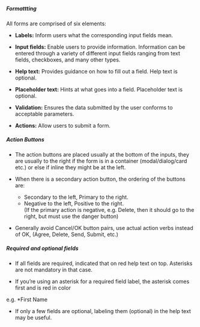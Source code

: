 ##### Formattting

All forms are comprised of six elements:

- **Labels:** Inform users what the corresponding input fields mean.

- **Input fields:** Enable users to provide information. Information can be entered through a variety of different input fields ranging from text fields, checkboxes, and many other types.

- **Help text:** Provides guidance on how to fill out a field. Help text is optional.

- **Placeholder text:** Hints at what goes into a field. Placeholder text is optional.

- **Validation:** Ensures the data submitted by the user conforms to acceptable parameters.

- **Actions:** Allow users to submit a form.

##### Action Buttons

- The action buttons are placed usually at the bottom of the inputs, they are usually to the right if the form is in a container (modal/dialog/card etc.) or else if inline they might be at the left.

- When there is a secondary action button, the ordering of the buttons are:  
  - Secondary to the left, Primary to the right.
  - Negative to the left, Positive to the right.  
  (If the primary action is negative, e.g. Delete, then it should go to the right, but must use the danger button)

- Generally avoid Cancel/OK button pairs, use actual action verbs instead of OK, (Agree, Delete, Send, Submit, etc.)

##### Required and optional fields

- If all fields are required, indicated that on red help text on top. Asterisks are not mandatory in that case.

- If you’re using an asterisk for a required field label, the asterisk comes first and is red in color

e.g. \*First Name

- If only a few fields are optional, labeling them (optional) in the help text may be useful.
